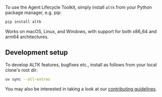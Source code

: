 To use the Agent Lifecycle Toolkit, simply install `altk` from your Python package manager, e.g. pip:
```bash
pip install altk
```

Works on macOS, Linux, and Windows, with support for both x86_64 and arm64 architectures.

## Development setup

To develop ALTK features, bugfixes etc., install as follows from your local clone's root dir:

```bash
uv sync --all-extras
```

You may also be interested in taking a look at our [contributing guidelines](https://github.com/AgentToolkit/agent-lifecycle-toolkit/blob/main/CONTRIBUTING.md).
